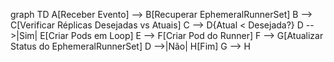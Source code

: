 graph TD
    A[Receber Evento] --> B[Recuperar EphemeralRunnerSet]
    B --> C[Verificar Réplicas Desejadas vs Atuais]
    C --> D{Atual < Desejada?}
    D -->|Sim| E[Criar Pods em Loop]
    E --> F[Criar Pod do Runner]
    F --> G[Atualizar Status do EphemeralRunnerSet]
    D -->|Não| H[Fim]
    G --> H

